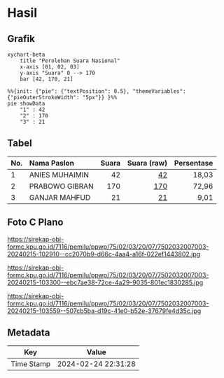 # Hasil

## Grafik

```mermaid
xychart-beta
    title "Perolehan Suara Nasional"
    x-axis [01, 02, 03]
    y-axis "Suara" 0 --> 170
    bar [42, 170, 21]
```

```mermaid
%%{init: {"pie": {"textPosition": 0.5}, "themeVariables": {"pieOuterStrokeWidth": "5px"}} }%%
pie showData
    "1" : 42
    "2" : 170
    "3" : 21
```

## Tabel

| No. | Nama Paslon    | Suara | Suara (raw) | Persentase |
|:--- |:-------------- | -----:| -----------:| ----------:|
| 1   | ANIES MUHAIMIN | 42    | [42][p-1]   | 18,03      |
| 2   | PRABOWO GIBRAN | 170   | [170][p-2]  | 72,96      |
| 3   | GANJAR MAHFUD  | 21    | [21][p-3]   | 9,01       |


[p-1]: https://github.com/gigit-pemilu/pemilu-2024/blob/main/pilpres/hitung-suara/sub/75-gorontalo/sub/02-boalemo/sub/03-dulupi/sub/2007-tanah-putih/sub/003-tps/sub/paslon-1.txt
[p-2]: https://github.com/gigit-pemilu/pemilu-2024/blob/main/pilpres/hitung-suara/sub/75-gorontalo/sub/02-boalemo/sub/03-dulupi/sub/2007-tanah-putih/sub/003-tps/sub/paslon-2.txt
[p-3]: https://github.com/gigit-pemilu/pemilu-2024/blob/main/pilpres/hitung-suara/sub/75-gorontalo/sub/02-boalemo/sub/03-dulupi/sub/2007-tanah-putih/sub/003-tps/sub/paslon-3.txt

## Foto C Plano

https://sirekap-obj-formc.kpu.go.id/7116/pemilu/ppwp/75/02/03/20/07/7502032007003-20240215-102910--cc2070b9-d66c-4aa4-a16f-022ef1443802.jpg

https://sirekap-obj-formc.kpu.go.id/7116/pemilu/ppwp/75/02/03/20/07/7502032007003-20240215-103300--ebc7ae38-72ce-4a29-9035-801ec1830285.jpg

https://sirekap-obj-formc.kpu.go.id/7116/pemilu/ppwp/75/02/03/20/07/7502032007003-20240215-103559--507cb5ba-d19c-41e0-b52e-37679fe4d35c.jpg


## Metadata

| Key        | Value               |
| ---------- | ------------------- |
| Time Stamp | 2024-02-24 22:31:28 |



